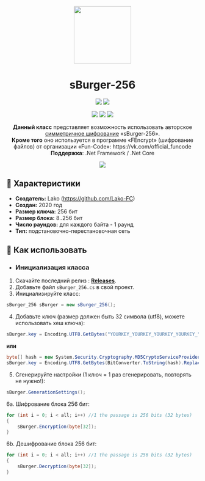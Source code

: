 <p align="center"> 
  <img align="center" src="https://github.com/Lako-FC/sBurger-256/blob/master/GITHUB_RESOURCES/logo.png?raw=true" width="150"/> 
</p>

<h1><div align="center">sBurger-256</h1>
<p align="center">
  <img src="https://img.shields.io/badge/PRICE-free-%231DC8EE"/>
  <img src="https://img.shields.io/badge/SUPPORT-yes-%231DC8EE"/>
</p>

<p align="center">
  <img src="https://img.shields.io/github/downloads/Lako-FC/sBurger-256/total?color=%231DC8EE&label=DOWNLOADS&logo=GitHub&logoColor=%231DC8EE&style=flat"/>
  <img src="https://img.shields.io/github/last-commit/Lako-FC/sBurger-256?color=%231DC8EE&label=LAST%20COMMIT&style=flat"/>
  <img src="https://img.shields.io/github/release-date/Lako-FC/sBurger-256?color=%231DC8EE&label=RELEASE%20DATE&style=flat"/>
</p>

[releases]: https://github.com/Lako-FC/sBurger-256/releases/

<p align="center">
  <b>Данный класс</b> представляет возможность использовать авторское <a href="https://ru.wikipedia.org/wiki/Симметричные_криптосистемы">симметричное шифрование</a> «sBurger-256».<br>
  <b>Кроме того</b> оно используется в программе «FEncrypt» (шифрование файлов) от организации «Fun-Code»: https://vk.com/official_funcode <br>
  <b>Поддержка</b>: .Net Framework / .Net Core
</p>
<p align="center"> 
  <img align="center" src="https://github.com/Lako-FC/sBurger-256/blob/master/GITHUB_RESOURCES/demo_sburger.png?raw=true"/> 
</p>

## 🔧 Характеристики
- **Создатель:** Lako (https://github.com/Lako-FC)
- **Создан:** 2020 год
- **Размер ключа:** 256 бит
- **Размер блока:** 8..256 бит
- **Число раундов:** для каждого байта - 1 раунд
- **Тип:** подстановочно-перестановочная сеть

## 🚀 Как использовать

- ### Инициализация класса 
1. Скачайте последний релиз : **[Releases][releases]**.
2. Добавьте файл `sBurger_256.cs` в свой проект.
3. Инициализируйте класс: 
```csharp
sBurger_256 sBurger = new sBurger_256();
```
4. Добавьте ключ (размер должен быть 32 символа (utf8), можете использовать хеш ключа):
```csharp
sBurger.key = Encoding.UTF8.GetBytes("YOURKEY_YOURKEY_YOURKEY_YOURKEY_"); //32 characters
```
**или**
```csharp
byte[] hash = new System.Security.Cryptography.MD5CryptoServiceProvider().ComputeHash(Encoding.UTF8.GetBytes("your key"));
sBurger.key = Encoding.UTF8.GetBytes(BitConverter.ToString(hash).Replace("-", ""));
```
5. Сгенерируйте настройки (1 ключ = 1 раз сгенерировать, повторять не нужно!):
```csharp
sBurger.GenerationSettings();
```
6a. Шифрование блока 256 бит:
```csharp
for (int i = 0; i < all; i++) //1 the passage is 256 bits (32 bytes)
{
    sBurger.Encryption(byte[32]);
}
```
6b. Дешифрование блока 256 бит:
```csharp
for (int i = 0; i < all; i++) //1 the passage is 256 bits (32 bytes)
{
    sBurger.Decryption(byte[32]);
}
```
